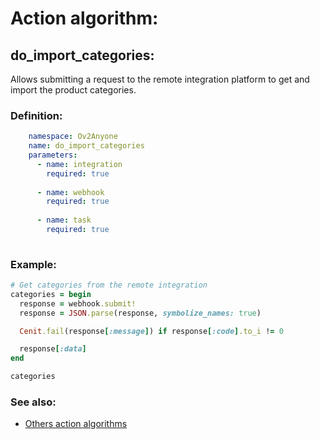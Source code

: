 # Action algorithm:

## do_import_categories:

Allows submitting a request to the remote integration platform to get and import the product categories.
    
### Definition:
```YAML
    namespace: Ov2Anyone
    name: do_import_categories
    parameters:
      - name: integration
        required: true
        
      - name: webhook
        required: true
        
      - name: task
        required: true
        
```

### Example:
```RUBY
# Get categories from the remote integration
categories = begin
  response = webhook.submit!
  response = JSON.parse(response, symbolize_names: true)

  Cenit.fail(response[:message]) if response[:code].to_i != 0

  response[:data]
end

categories
```

### See also:
* [Others action algorithms](overview?id=do_import_categories)